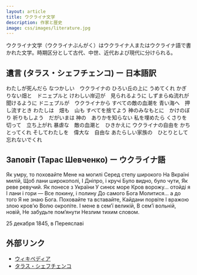 ```yaml
---
layout: article
title: ウクライナ文学
description: 作家と歴史
image: css/images/literature.jpg
---
```

ウクライナ文学（ウクライナぶんがく）はウクライナ人またはウクライナ語で書かれた文学。時期区分として古代、中世、近代および現代に分けられる。

## 遺言 (タラス・シェフチェンコ) ー 日本語訳
わたしが死んだら 
なつかしい　ウクライナの 
ひろい丘の上に 
うめてくれ 
かぎりない畑と　ドニェプルと 
けわしい岸辺が　見られるように 
しずまらぬ流れが　聞けるように 
ドニェプルが　ウクライナから 
すべての敵の血潮を 
青い海へ　押し流すとき 
わたしは　畑も　山も 
すべてを捨てよう 
神のみなもとに　かけのぼり 
祈りもしよう　だがいまは 
神の　ありかを知らない 
私を埋めたら 
くさりを切って　立ち上がれ 
暴虐な　敵の血潮と　ひきかえに 
ウクライナの自由を 
かちとってくれ 
そしてわたしを　偉大な　自由な 
あたらしい家族の　ひとりとして 
忘れないでくれ 

<div class="lazyload">
<!--
<div class="video-container"><iframe src="http://www.youtube.com/embed/K-9thS367FE?html5=1" frameborder="0"></iframe></div>
-->
</div>

## Заповіт (Тарас Шевченко) ー ウクライナ語
Як умру, то поховайте
Мене на могилі
Серед степу широкого
На Вкраїні милій,
Щоб лани широкополі,
І Дніпро, і кручі
Було видно, було чути,
Як реве ревучий.
Як понесе з України
У синєє море
Кров ворожу... отойді я
І лани і гори —
Все покину, і полину
До самого Бога
Молитися... а до того
Я не знаю Бога.
Поховайте та вставайте,
Кайдани порвіте
І вражою злою кров’ю
Волю окропіте.
І мене в сем’ї великій,
В сем’ї вольній, новій,
Не забудьте пом’янути
Незлим тихим словом.

25 декабря 1845, 
в Переяславі

<div class="lazyload">
<!--
<div class="video-container"><iframe src="http://www.youtube.com/embed/i_7K4Yt4N9Q?html5=1" frameborder="0"></iframe></div>
-->
</div>

## 外部リンク

* <a href="http://ja.wikipedia.org/wiki/%E3%82%A6%E3%82%AF%E3%83%A9%E3%82%A4%E3%83%8A%E6%96%87%E5%AD%A6">ウィキペディア</a>
* <a href="https://ja.wikipedia.org/wiki/%E3%82%BF%E3%83%A9%E3%82%B9%E3%83%BB%E3%82%B7%E3%82%A7%E3%83%95%E3%83%81%E3%82%A7%E3%83%B3%E3%82%B3">タラス・シェフチェンコ</a>
